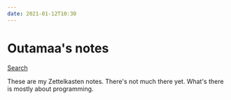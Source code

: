 ```yaml
---
date: 2021-01-12T10:30
---
```


# Outamaa's notes

[Search](impulse.html)

These are my Zettelkasten notes. There's not much there yet. What's
there is mostly about programming.
